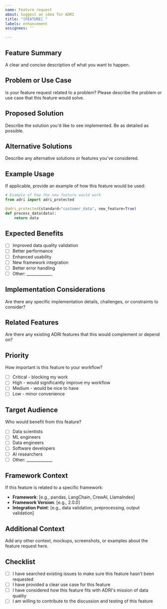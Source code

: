 ```yaml
---
name: Feature request
about: Suggest an idea for ADRI
title: "[FEATURE] "
labels: enhancement
assignees: ''

---
```


## Feature Summary
A clear and concise description of what you want to happen.

## Problem or Use Case
Is your feature request related to a problem? Please describe the problem or use case that this feature would solve.

## Proposed Solution
Describe the solution you'd like to see implemented. Be as detailed as possible.

## Alternative Solutions
Describe any alternative solutions or features you've considered.

## Example Usage
If applicable, provide an example of how this feature would be used:

```python
# Example of how the new feature would work
from adri import adri_protected

@adri_protected(standard="customer_data", new_feature=True)
def process_data(data):
    return data
```

## Expected Benefits
- [ ] Improved data quality validation
- [ ] Better performance
- [ ] Enhanced usability
- [ ] New framework integration
- [ ] Better error handling
- [ ] Other: _____________

## Implementation Considerations
Are there any specific implementation details, challenges, or constraints to consider?

## Related Features
Are there any existing ADRI features that this would complement or depend on?

## Priority
How important is this feature to your workflow?
- [ ] Critical - blocking my work
- [ ] High - would significantly improve my workflow
- [ ] Medium - would be nice to have
- [ ] Low - minor convenience

## Target Audience
Who would benefit from this feature?
- [ ] Data scientists
- [ ] ML engineers
- [ ] Data engineers
- [ ] Software developers
- [ ] AI researchers
- [ ] Other: _____________

## Framework Context
If this feature is related to a specific framework:
- **Framework**: [e.g., pandas, LangChain, CrewAI, LlamaIndex]
- **Framework Version**: [e.g., 2.0.0]
- **Integration Point**: [e.g., data validation, preprocessing, output validation]

## Additional Context
Add any other context, mockups, screenshots, or examples about the feature request here.

## Checklist
- [ ] I have searched existing issues to make sure this feature hasn't been requested
- [ ] I have provided a clear use case for this feature
- [ ] I have considered how this feature fits with ADRI's mission of data quality
- [ ] I am willing to contribute to the discussion and testing of this feature
